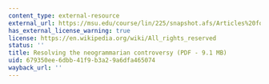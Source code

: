 ```yaml
---
content_type: external-resource
external_url: https://msu.edu/course/lin/225/snapshot.afs/Articles%20for%20lab/Labov-1981-Neogram.pdf
has_external_license_warning: true
license: https://en.wikipedia.org/wiki/All_rights_reserved
status: ''
title: Resolving the neogrammarian controversy (PDF - 9.1 MB)
uid: 679350ee-6dbb-41f9-b3a2-9a6dfa465074
wayback_url: ''
---
```


